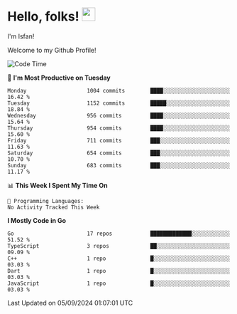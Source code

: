 # Hello, folks! <img src="https://raw.githubusercontent.com/MartinHeinz/MartinHeinz/master/wave.gif" width="30px" height="30px" />

I'm Isfan!

Welcome to my Github Profile!

<!--START_SECTION:waka-->
![Code Time](http://img.shields.io/badge/Code%20Time-3%2C644%20hrs%2029%20mins-blue)

📅 **I'm Most Productive on Tuesday** 

```text
Monday                   1004 commits        ████░░░░░░░░░░░░░░░░░░░░░   16.42 % 
Tuesday                  1152 commits        █████░░░░░░░░░░░░░░░░░░░░   18.84 % 
Wednesday                956 commits         ████░░░░░░░░░░░░░░░░░░░░░   15.64 % 
Thursday                 954 commits         ████░░░░░░░░░░░░░░░░░░░░░   15.60 % 
Friday                   711 commits         ███░░░░░░░░░░░░░░░░░░░░░░   11.63 % 
Saturday                 654 commits         ███░░░░░░░░░░░░░░░░░░░░░░   10.70 % 
Sunday                   683 commits         ███░░░░░░░░░░░░░░░░░░░░░░   11.17 % 
```


📊 **This Week I Spent My Time On** 

```text
💬 Programming Languages: 
No Activity Tracked This Week
```

**I Mostly Code in Go** 

```text
Go                       17 repos            █████████████░░░░░░░░░░░░   51.52 % 
TypeScript               3 repos             ██░░░░░░░░░░░░░░░░░░░░░░░   09.09 % 
C++                      1 repo              █░░░░░░░░░░░░░░░░░░░░░░░░   03.03 % 
Dart                     1 repo              █░░░░░░░░░░░░░░░░░░░░░░░░   03.03 % 
JavaScript               1 repo              █░░░░░░░░░░░░░░░░░░░░░░░░   03.03 % 
```




 Last Updated on 05/09/2024 01:07:01 UTC
<!--END_SECTION:waka-->

<!--
**isfanazha/isfanazha** is a ✨ _special_ ✨ repository because its `README.md` (this file) appears on your GitHub profile.

Here are some ideas to get you started:

- 🔭 I’m currently working on ...
- 🌱 I’m currently learning ...
- 👯 I’m looking to collaborate on ...
- 🤔 I’m looking for help with ...
- 💬 Ask me about ...
- 📫 How to reach me: ...
- 😄 Pronouns: ...
- ⚡ Fun fact: ...
-->

